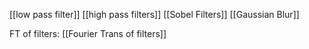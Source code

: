 [[low pass filter]]
[[high pass filters]]
[[Sobel Filters]]
[[Gaussian Blur]]

FT of filters:
[[Fourier Trans of filters]]